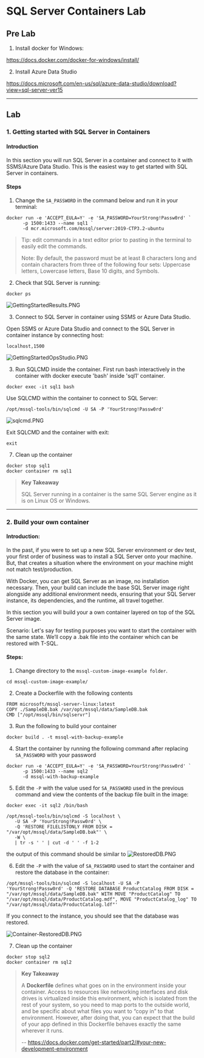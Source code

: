 # SQL Server Containers Lab

## Pre Lab
1. Install docker for Windows:

https://docs.docker.com/docker-for-windows/install/

2. Install Azure Data Studio

https://docs.microsoft.com/en-us/sql/azure-data-studio/download?view=sql-server-ver15

---

## Lab
### 1. Getting started with SQL Server in Containers

#### Introduction
In this section you will run SQL Server in a container and connect to it with SSMS/Azure Data Studio. This is the easiest way to get started with SQL Server in containers.  
 
#### Steps
1. Change the `SA_PASSWORD` in the command below and run it in your terminal:
``` 
docker run -e 'ACCEPT_EULA=Y' -e 'SA_PASSWORD=YourStrong!Passw0rd' `
      -p 1500:1433 --name sql1 `
      -d mcr.microsoft.com/mssql/server:2019-CTP3.2-ubuntu      
 ```

> Tip: edit commands in a text editor prior to pasting in the terminal to easily edit the commands.
>
> Note: By default, the password must be at least 8 characters long and contain characters from three of the following four sets: Uppercase letters, Lowercase letters, Base 10 digits, and Symbols.

 
2. Check that SQL Server is running:
```
docker ps
```

![GettingStartedResults.PNG](/Media/Container-GettingStartedResults.png)

3. Connect to SQL Server in container using SSMS or Azure Data Studio.

Open SSMS or Azure Data Studio and connect to the SQL Server in container instance by connecting host:

```
localhost,1500
```
![GettingStartedOpsStudio.PNG](/Media/Container-GettingStartedDataStudio.png)

3. Run SQLCMD inside the container. First run bash interactively in the container with docker execute 'bash' inside 'sql1' container. 

```
docker exec -it sql1 bash
```
Use SQLCMD within the container to connect to SQL Server:
```
/opt/mssql-tools/bin/sqlcmd -U SA -P 'YourStrong!Passw0rd'
```
![sqlcmd.PNG](/Media/Container-ExecSQLCMD.png)

Exit SQLCMD and the container with exit:
```
exit
```
7. Clean up the container
```
docker stop sql1
docker container rm sql1
```

> **Key Takeaway**
> 
>SQL Server running in a container is the same SQL Server engine as it is on Linux OS or Windows.
 
---

### 2.  Build your own container 

#### Introduction:
In the past, if you were to set up a new SQL Server environment or dev test, your first order of business was to install a SQL Server onto your machine. But, that creates a situation where the environment on your machine might not match test/production.

With Docker, you can get SQL Server as an image, no installation necessary. Then, your build can include the base SQL Server image right alongside any additional environment needs, ensuring that your SQL Server instance, its dependencies, and the runtime, all travel together.

In this section you will build your a own container layered on top of the SQL Server image. 

Scenario: Let's say for testing purposes you want to start the container with the same state. We’ll copy a .bak file into the container which can be restored with T-SQL.  

 
#### Steps:

1. Change directory to the `mssql-custom-image-example folder`.
```
cd mssql-custom-image-example/
```

2. Create a Dockerfile with the following contents
```
FROM microsoft/mssql-server-linux:latest
COPY ./SampleDB.bak /var/opt/mssql/data/SampleDB.bak
CMD ["/opt/mssql/bin/sqlservr"]
```

3. Run the following to build your container
```
docker build . -t mssql-with-backup-example
```

4. Start the container by running the following command after replacing `SA_PASSWORD` with your password
```
docker run -e 'ACCEPT_EULA=Y' -e 'SA_PASSWORD=YourStrong!Passw0rd' `
      -p 1500:1433 --name sql2 `
      -d mssql-with-backup-example
```

5. Edit the `-P` with the value used for `SA_PASSWORD` used in the previous command and view the contents of the backup file built in the image:

```
docker exec -it sql2 /bin/bash
```
```
/opt/mssql-tools/bin/sqlcmd -S localhost \
   -U SA -P 'YourStrong!Passw0rd' \
   -Q 'RESTORE FILELISTONLY FROM DISK = "/var/opt/mssql/data/SampleDB.bak"' \
   -W \
   | tr -s ' ' | cut -d ' ' -f 1-2
```

the output of this command should be similar to 
![RestoredDB.PNG](/Media/RestoredDB.png)

6. Edit the `-P` with the value of `SA_PASSWORD` used to start the container and restore the database in the container:
```
/opt/mssql-tools/bin/sqlcmd -S localhost -U SA -P 'YourStrong!Passw0rd' -Q 'RESTORE DATABASE ProductCatalog FROM DISK = "/var/opt/mssql/data/SampleDB.bak" WITH MOVE "ProductCatalog" TO "/var/opt/mssql/data/ProductCatalog.mdf", MOVE "ProductCatalog_log" TO "/var/opt/mssql/data/ProductCatalog.ldf"'
```

If you connect to the instance, you should see that the database was restored.
 
![Container-RestoredDB.PNG](/Media/Container-RestoredDB.png)

7. Clean up the container
```
docker stop sql2
docker container rm sql2
```


> **Key Takeaway**
>
> A **Dockerfile** defines what goes on in the environment inside your container. Access to resources like networking interfaces and disk drives is virtualized inside this environment, which is isolated from the rest of your system, so you need to map ports to the outside world, and be specific about what files you want to “copy in” to that environment. However, after doing that, you can expect that the build of your app defined in this Dockerfile behaves exactly the same wherever it runs.
>
> -- https://docs.docker.com/get-started/part2/#your-new-development-environment